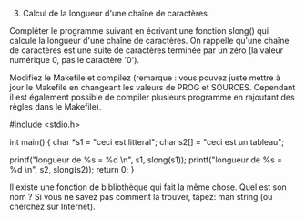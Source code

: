 
3. Calcul de la longueur d'une chaîne de caractères

Compléter le programme suivant en écrivant une fonction slong() qui calcule la longueur d'une chaîne de caractères. On rappelle qu'une chaîne de caractères est une suite de caractères terminée par un zéro (la valeur numérique 0, pas le caractère '0').

Modifiez le Makefile et compilez (remarque : vous pouvez juste mettre à jour le Makefile en changeant les valeurs de PROG et SOURCES. Cependant il est également possible de compiler plusieurs programme en rajoutant des règles dans le Makefile).

#include <stdio.h>

int main() {
char *s1  = "ceci est litteral";
char s2[] = "ceci est un tableau";

printf("longueur de %s = %d \n", s1, slong(s1));
printf("longueur de %s = %d \n", s2, slong(s2));
return 0;
}

Il existe une fonction de bibliothèque qui fait la même chose. Quel est son nom ? Si vous ne savez pas comment la trouver, tapez: man string (ou cherchez sur Internet).

